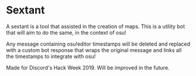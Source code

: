 # Sextant

A sextant is a tool that assisted in the creation of maps. This is a utility bot that will aim to do the same, in the context of osu! 

Any message containing osu!editor timestamps will be deleted and replaced with a custom bot response that wraps the original message and links all the timestamps to integrate with osu!

Made for Discord's Hack Week 2019. Will be improved in the future.